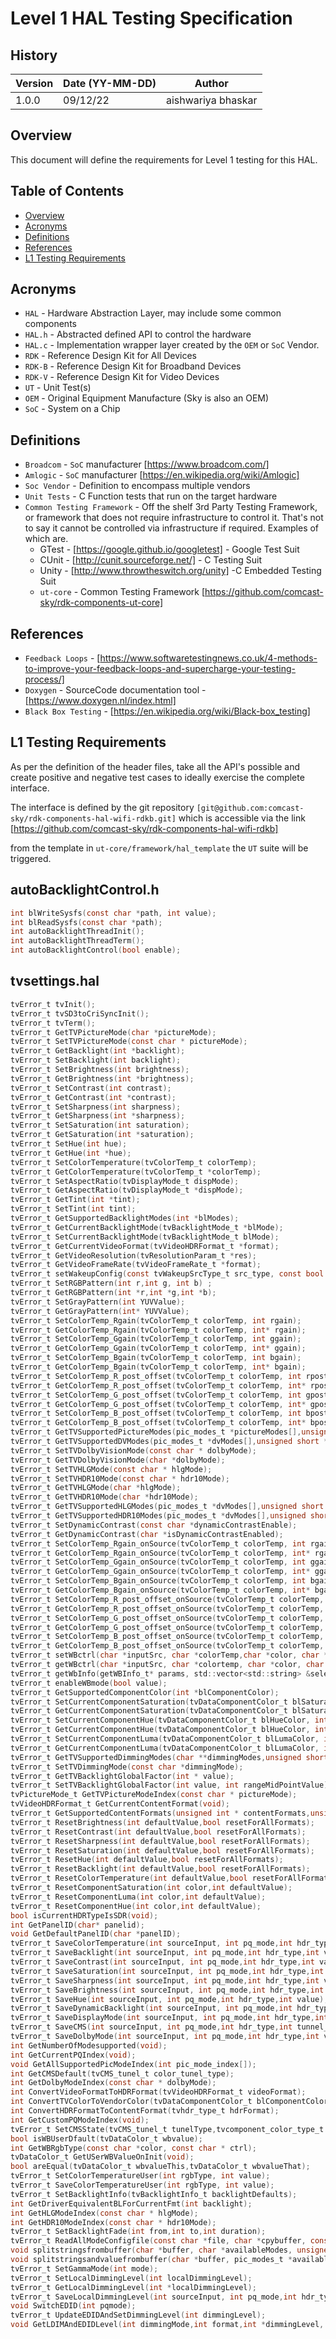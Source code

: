 # Level 1 HAL Testing Specification

## History

|Version|Date (YY-MM-DD)|Author|
|-------|-----|-----|
|1.0.0| 09/12/22 |aishwariya bhaskar|

## Overview

This document will define the requirements for Level 1 testing for this HAL.

## Table of Contents

- [Overview](#overview)
- [Acronyms](#acronyms)
- [Definitions](#definitions)
- [References](#references)
- [L1 Testing Requirements](#l1-testing-requirements)

## Acronyms

- `HAL` \- Hardware Abstraction Layer, may include some common components
- `HAL.h` \- Abstracted defined API to control the hardware
- `HAL.c` \- Implementation wrapper layer created by the `OEM` or `SoC` Vendor.
- `RDK` \- Reference Design Kit for All Devices
- `RDK-B` \- Reference Design Kit for Broadband Devices
- `RDK-V` \- Reference Design Kit for Video Devices
- `UT` \- Unit Test(s)
- `OEM` \- Original Equipment Manufacture (Sky is also an OEM)
- `SoC` \- System on a Chip

## Definitions

- `Broadcom` \- `SoC` manufacturer [https://www.broadcom.com/]
- `Amlogic` \- `SoC` manufacturer [https://en.wikipedia.org/wiki/Amlogic]
- `Soc Vendor` \- Definition to encompass multiple vendors
- `Unit Tests` \- C Function tests that run on the target hardware
- `Common Testing Framework` \- Off the shelf 3rd Party Testing Framework, or framework that does not require infrastructure to control it. That's not to say it cannot be controlled via infrastructure if required. Examples of which are.
  - GTest - [https://google.github.io/googletest] \- Google Test Suit
  - CUnit - [http://cunit.sourceforge.net/] \- C Testing Suit
  - Unity - [http://www.throwtheswitch.org/unity] -C Embedded Testing Suit
  - `ut-core` - Common Testing Framework [https://github.com/comcast-sky/rdk-components-ut-core]

## References

- `Feedback Loops` \- [https://www.softwaretestingnews.co.uk/4-methods-to-improve-your-feedback-loops-and-supercharge-your-testing-process/]
- `Doxygen` \- SourceCode documentation tool - [https://www.doxygen.nl/index.html]
- `Black Box Testing` \- [https://en.wikipedia.org/wiki/Black-box_testing]

## L1 Testing Requirements

As per the definition of the header files, take all the API's possible and create positive and negative test cases to ideally exercise the complete interface.

The interface is defined by the git repository `[git@github.com:comcast-sky/rdk-components-hal-wifi-rdkb.git]` which is accessible via the link [https://github.com/comcast-sky/rdk-components-hal-wifi-rdkb]

from the template in `ut-core/framework/hal_template` the `UT` suite will be triggered.

## autoBacklightControl.h

```c
int blWriteSysfs(const char *path, int value);
int blReadSysfs(const char *path);
int autoBacklightThreadInit();
int autoBacklightThreadTerm();
int autoBacklightControl(bool enable);
```

## tvsettings.hal

```c
tvError_t tvInit();
tvError_t tvSD3toCriSyncInit();
tvError_t tvTerm();
tvError_t GetTVPictureMode(char *pictureMode);
tvError_t SetTVPictureMode(const char * pictureMode);
tvError_t GetBacklight(int *backlight);
tvError_t SetBacklight(int backlight);
tvError_t SetBrightness(int brightness);
tvError_t GetBrightness(int *brightness);
tvError_t SetContrast(int contrast);
tvError_t GetContrast(int *contrast);
tvError_t SetSharpness(int sharpness);
tvError_t GetSharpness(int *sharpness);
tvError_t SetSaturation(int saturation);
tvError_t GetSaturation(int *saturation);
tvError_t SetHue(int hue);
tvError_t GetHue(int *hue);
tvError_t SetColorTemperature(tvColorTemp_t colorTemp);
tvError_t GetColorTemperature(tvColorTemp_t *colorTemp);
tvError_t SetAspectRatio(tvDisplayMode_t dispMode);
tvError_t GetAspectRatio(tvDisplayMode_t *dispMode);
tvError_t GetTint(int *tint);
tvError_t SetTint(int tint);
tvError_t GetSupportedBacklightModes(int *blModes);
tvError_t GetCurrentBacklightMode(tvBacklightMode_t *blMode);
tvError_t SetCurrentBacklightMode(tvBacklightMode_t blMode);
tvError_t GetCurrentVideoFormat(tvVideoHDRFormat_t *format);
tvError_t GetVideoResolution(tvResolutionParam_t *res);
tvError_t GetVideoFrameRate(tvVideoFrameRate_t *format);
tvError_t setWakeupConfig(const tvWakeupSrcType_t src_type, const bool value);
tvError_t SetRGBPattern(int r,int g, int b) ;
tvError_t GetRGBPattern(int *r,int *g,int *b);
tvError_t SetGrayPattern(int YUVValue);
tvError_t GetGrayPattern(int* YUVValue);
tvError_t SetColorTemp_Rgain(tvColorTemp_t colorTemp, int rgain);
tvError_t GetColorTemp_Rgain(tvColorTemp_t colorTemp, int* rgain);
tvError_t SetColorTemp_Ggain(tvColorTemp_t colorTemp, int ggain);
tvError_t GetColorTemp_Ggain(tvColorTemp_t colorTemp, int* ggain);
tvError_t SetColorTemp_Bgain(tvColorTemp_t colorTemp, int bgain);
tvError_t GetColorTemp_Bgain(tvColorTemp_t colorTemp, int* bgain);
tvError_t SetColorTemp_R_post_offset(tvColorTemp_t colorTemp, int rpostoffset);
tvError_t GetColorTemp_R_post_offset(tvColorTemp_t colorTemp, int* rpostoffset);
tvError_t SetColorTemp_G_post_offset(tvColorTemp_t colorTemp, int gpostoffset);
tvError_t GetColorTemp_G_post_offset(tvColorTemp_t colorTemp, int* gpostoffset);
tvError_t SetColorTemp_B_post_offset(tvColorTemp_t colorTemp, int bpostoffset);
tvError_t GetColorTemp_B_post_offset(tvColorTemp_t colorTemp, int* bpostoffset);
tvError_t GetTVSupportedPictureModes(pic_modes_t *pictureModes[],unsigned short *count);
tvError_t GetTVSupportedDVModes(pic_modes_t *dvModes[],unsigned short *count);
tvError_t SetTVDolbyVisionMode(const char * dolbyMode);
tvError_t GetTVDolbyVisionMode(char *dolbyMode);
tvError_t SetTVHLGMode(const char * hlgMode);
tvError_t SetTVHDR10Mode(const char * hdr10Mode);
tvError_t GetTVHLGMode(char *hlgMode);
tvError_t GetTVHDR10Mode(char *hdr10Mode);
tvError_t GetTVSupportedHLGModes(pic_modes_t *dvModes[],unsigned short *count);
tvError_t GetTVSupportedHDR10Modes(pic_modes_t *dvModes[],unsigned short *count);
tvError_t SetDynamicContrast(const char *dynamicContrastEnable);
tvError_t GetDynamicContrast(char *isDynamicContrastEnabled);
tvError_t SetColorTemp_Rgain_onSource(tvColorTemp_t colorTemp, int rgain,int sourceId, int saveOnly);
tvError_t GetColorTemp_Rgain_onSource(tvColorTemp_t colorTemp, int* rgain,int sourceId);
tvError_t SetColorTemp_Ggain_onSource(tvColorTemp_t colorTemp, int ggain,int sourceId, int saveOnly);
tvError_t GetColorTemp_Ggain_onSource(tvColorTemp_t colorTemp, int* ggain,int sourceId);
tvError_t SetColorTemp_Bgain_onSource(tvColorTemp_t colorTemp, int bgain,int sourceId, int saveOnly);
tvError_t GetColorTemp_Bgain_onSource(tvColorTemp_t colorTemp, int* bgain,int sourceId);
tvError_t SetColorTemp_R_post_offset_onSource(tvColorTemp_t colorTemp, int rpostoffset,int sourceId, int saveOnly);
tvError_t GetColorTemp_R_post_offset_onSource(tvColorTemp_t colorTemp, int* rpostoffset,int sourceId);
tvError_t SetColorTemp_G_post_offset_onSource(tvColorTemp_t colorTemp, int gpostoffset,int sourceId, int saveOnly);
tvError_t GetColorTemp_G_post_offset_onSource(tvColorTemp_t colorTemp, int* gpostoffset,int sourceId);
tvError_t SetColorTemp_B_post_offset_onSource(tvColorTemp_t colorTemp, int bpostoffset,int sourceId, int saveOnly);
tvError_t GetColorTemp_B_post_offset_onSource(tvColorTemp_t colorTemp, int* bpostoffset,int sourceId);
tvError_t setWBctrl(char *inputSrc, char *colorTemp,char *color, char *ctrl, int value);
tvError_t getWBctrl(char *inputSrc, char *colortemp, char *color, char *ctrl, int *value);
tvError_t getWbInfo(getWBInfo_t* params, std::vector<std::string> &selector, std::vector<std::string> &colorTmp, std::vector<std::string> &input);
tvError_t enableWBmode(bool value);
tvError_t GetSupportedComponentColor(int *blComponentColor);
tvError_t SetCurrentComponentSaturation(tvDataComponentColor_t blSaturationColor, int saturation);
tvError_t GetCurrentComponentSaturation(tvDataComponentColor_t blSaturationColor, int *saturation);
tvError_t SetCurrentComponentHue(tvDataComponentColor_t blHueColor, int hue);
tvError_t GetCurrentComponentHue(tvDataComponentColor_t blHueColor, int *hue);
tvError_t SetCurrentComponentLuma(tvDataComponentColor_t blLumaColor, int Luma);
tvError_t GetCurrentComponentLuma(tvDataComponentColor_t blLumaColor, int *Luma);
tvError_t GetTVSupportedDimmingModes(char **dimmingModes,unsigned short *count);
tvError_t SetTVDimmingMode(const char *dimmingMode);
tvError_t GetTVBacklightGlobalFactor(int * value);
tvError_t SetTVBacklightGlobalFactor(int value, int rangeMidPointValue);
tvPictureMode_t GetTVPictureModeIndex(const char * pictureMode);
tvVideoHDRFormat_t GetCurrentContentFormat(void);
tvError_t GetSupportedContentFormats(unsigned int * contentFormats,unsigned short *numberOfFormats);
tvError_t ResetBrightness(int defaultValue,bool resetForAllFormats);
tvError_t ResetContrast(int defaultValue,bool resetForAllFormats);
tvError_t ResetSharpness(int defaultValue,bool resetForAllFormats);
tvError_t ResetSaturation(int defaultValue,bool resetForAllFormats);
tvError_t ResetHue(int defaultValue,bool resetForAllFormats);
tvError_t ResetBacklight(int defaultValue,bool resetForAllFormats);
tvError_t ResetColorTemperature(int defaultValue,bool resetForAllFormats);
tvError_t ResetComponentSaturation(int color,int defaultValue);
tvError_t ResetComponentLuma(int color,int defaultValue);
tvError_t ResetComponentHue(int color,int defaultValue);
bool isCurrentHDRTypeIsSDR(void);
int GetPanelID(char* panelid);
void GetDefaultPanelID(char *panelID);
tvError_t SaveColorTemperature(int sourceInput, int pq_mode,int hdr_type,int value);
tvError_t SaveBacklight(int sourceInput, int pq_mode,int hdr_type,int value);
tvError_t SaveContrast(int sourceInput, int pq_mode,int hdr_type,int value);
tvError_t SaveSaturation(int sourceInput, int pq_mode,int hdr_type,int value);
tvError_t SaveSharpness(int sourceInput, int pq_mode,int hdr_type,int value);
tvError_t SaveBrightness(int sourceInput, int pq_mode,int hdr_type,int value);
tvError_t SaveHue(int sourceInput, int pq_mode,int hdr_type,int value);
tvError_t SaveDynamicBacklight(int sourceInput, int pq_mode,int hdr_type,int value);
tvError_t SaveDisplayMode(int sourceInput, int pq_mode,int hdr_type,int value);
tvError_t SaveCMS(int sourceInput, int pq_mode,int hdr_type,int tunnel_type,int color_type,int value);
tvError_t SaveDolbyMode(int sourceInput, int pq_mode,int hdr_type,int value);
int GetNumberOfModesupported(void);
int GetCurrentPQIndex(void);
void GetAllSupportedPicModeIndex(int pic_mode_index[]);
int GetCMSDefault(tvCMS_tunel_t color_tunel_type);
int GetDolbyModeIndex(const char * dolbyMode);
int ConvertVideoFormatToHDRFormat(tvVideoHDRFormat_t videoFormat);
int ConvertTVColorToVendorColor(tvDataComponentColor_t blComponentColor);
int ConvertHDRFormatToContentFormat(tvhdr_type_t hdrFormat);
int GetCustomPQModeIndex(void);
tvError_t SetCMSState(tvCMS_tunel_t tunelType,tvcomponent_color_type_t colorType,tvcomponent_state_t componentState);
bool isWBUserDfault(tvDataColor_t wbvalue);
int GetWBRgbType(const char *color, const char * ctrl);
tvDataColor_t GetUSerWBValueOnInit(void);
bool areEqual(tvDataColor_t wbvalueThis,tvDataColor_t wbvalueThat);
tvError_t SetColorTemperatureUser(int rgbType, int value);
tvError_t SaveColorTemperatureUser(int rgbType, int value);
tvError_t SetBacklightInfo(tvBacklightInfo_t backlightDefaults);
int GetDriverEquivalentBLForCurrentFmt(int backlight);
int GetHLGModeIndex(const char * hlgMode);
int GetHDR10ModeIndex(const char * hdr10Mode);
tvError_t SetBacklightFade(int from,int to,int duration);
tvError_t ReadAllModeConfigfile(const char *file, char *cpybuffer, const char *searchstring);
void splitstringsfrombuffer(char *buffer, char *availableModes, unsigned short *totalcount);
void splitstringsandvaluefrombuffer(char *buffer, pic_modes_t *availableModes[], unsigned short *totalcount);
tvError_t SetGammaMode(int mode);
tvError_t SetLocalDimmingLevel(int localDimmingLevel);
tvError_t GetLocalDimmingLevel(int *localDimmingLevel);
tvError_t SaveLocalDimmingLevel(int sourceInput, int pq_mode,int hdr_type,int value);
void SwitchEDID(int pqmode);
tvError_t UpdateEDIDAndSetDimmingLevel(int dimmingLevel);
void GetLDIMAndEDIDLevel(int dimmingMode,int format,int *dimmingLevel, int *edidLevel);
```